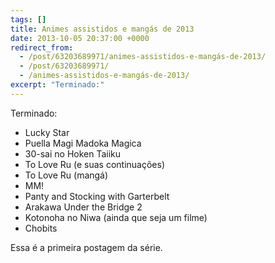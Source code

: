 ```yaml
---
tags: []
title: Animes assistidos e mangás de 2013
date: 2013-10-05 20:37:00 +0000
redirect_from:
  - /post/63203689971/animes-assistidos-e-mangás-de-2013/
  - /post/63203689971/
  - /animes-assistidos-e-mangás-de-2013/
excerpt: "Terminado:"
---
```


Terminado:

-   Lucky Star
-   Puella Magi Madoka Magica
-   30-sai no Hoken Taiiku
-   To Love Ru (e suas continuações)
-   To Love Ru (mangá)
-   MM!
-   Panty and Stocking with Garterbelt
-   Arakawa Under the Bridge 2
-   Kotonoha no Niwa (ainda que seja um filme)
-   Chobits

Essa é a primeira postagem da série.

